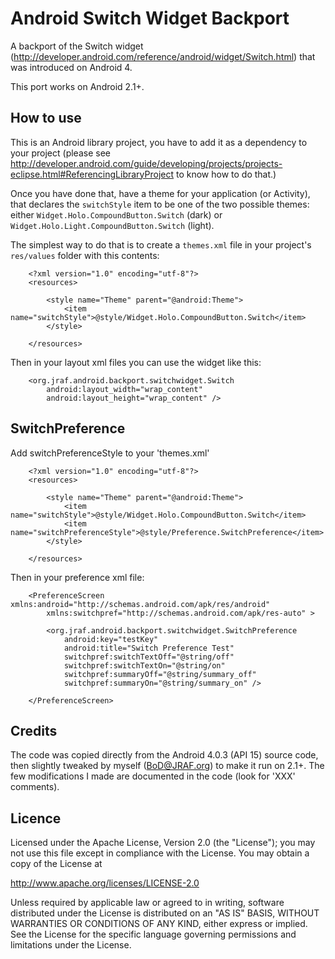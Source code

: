 Android Switch Widget Backport
==============================

A backport of the Switch widget (http://developer.android.com/reference/android/widget/Switch.html)
that was introduced on Android 4.

This port works on Android 2.1+.

How to use
----------

This is an Android library project, you have to add it as a dependency to your project (please
see http://developer.android.com/guide/developing/projects/projects-eclipse.html#ReferencingLibraryProject to
know how to do that.)

Once you have done that, have a theme for your application (or Activity), that declares the `switchStyle` item
to be one of the two possible themes: either `Widget.Holo.CompoundButton.Switch` (dark) or `Widget.Holo.Light.CompoundButton.Switch`
(light).

The simplest way to do that is to create a `themes.xml` file in your project's `res/values` folder with this contents:

        <?xml version="1.0" encoding="utf-8"?>
        <resources>

            <style name="Theme" parent="@android:Theme">
                <item name="switchStyle">@style/Widget.Holo.CompoundButton.Switch</item>
            </style>

        </resources>

Then in your layout xml files you can use the widget like this:

        <org.jraf.android.backport.switchwidget.Switch
            android:layout_width="wrap_content"
            android:layout_height="wrap_content" />
            
SwitchPreference
----------------

Add switchPreferenceStyle to your 'themes.xml'

        <?xml version="1.0" encoding="utf-8"?>
        <resources>

            <style name="Theme" parent="@android:Theme">
                <item name="switchStyle">@style/Widget.Holo.CompoundButton.Switch</item>
                <item name="switchPreferenceStyle">@style/Preference.SwitchPreference</item>
            </style>

        </resources>

Then in your preference xml file:

        <PreferenceScreen xmlns:android="http://schemas.android.com/apk/res/android"
            xmlns:switchpref="http://schemas.android.com/apk/res-auto" >

            <org.jraf.android.backport.switchwidget.SwitchPreference
                android:key="testKey"
                android:title="Switch Preference Test"
                switchpref:switchTextOff="@string/off"
                switchpref:switchTextOn="@string/on"
                switchpref:summaryOff="@string/summary_off"
                switchpref:summaryOn="@string/summary_on" />
      
        </PreferenceScreen>

Credits
-------

The code was copied directly from the Android 4.0.3 (API 15) source code, then slightly tweaked by myself (BoD@JRAF.org) to make
it run on 2.1+.  The few modifications I made are documented in the code (look for 'XXX' comments).

Licence
-------

Licensed under the Apache License, Version 2.0 (the "License");
you may not use this file except in compliance with the License.
You may obtain a copy of the License at

http://www.apache.org/licenses/LICENSE-2.0

Unless required by applicable law or agreed to in writing, software
distributed under the License is distributed on an "AS IS" BASIS,
WITHOUT WARRANTIES OR CONDITIONS OF ANY KIND, either express or implied.
See the License for the specific language governing permissions and
limitations under the License.
